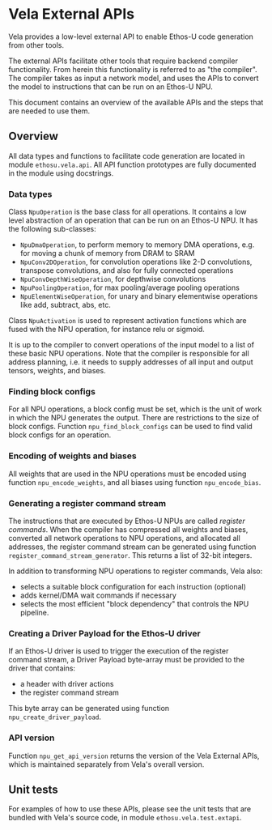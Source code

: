 <!--
SPDX-FileCopyrightText: Copyright 2020, 2023 Arm Limited and/or its affiliates <open-source-office@arm.com>

SPDX-License-Identifier: Apache-2.0

Licensed under the Apache License, Version 2.0 (the License); you may
not use this file except in compliance with the License.
You may obtain a copy of the License at

www.apache.org/licenses/LICENSE-2.0

Unless required by applicable law or agreed to in writing, software
distributed under the License is distributed on an AS IS BASIS, WITHOUT
WARRANTIES OR CONDITIONS OF ANY KIND, either express or implied.
See the License for the specific language governing permissions and
limitations under the License.
-->
# Vela External APIs

Vela provides a low-level external API to enable Ethos-U code generation from
other tools.

The external APIs facilitate other tools that require backend compiler
functionality. From herein this functionality is referred to as "the compiler".
The compiler takes as input a network model, and uses the APIs to convert the
model to instructions that can be run on an Ethos-U NPU.

This document contains an overview of the available APIs and the steps that are
needed to use them.

## Overview

All data types and functions to facilitate code generation are located in module
`ethosu.vela.api`. All API function prototypes are fully documented in the
module using docstrings.

### Data types

Class `NpuOperation` is the base class for all operations. It contains a low
level abstraction of an operation that can be run on an Ethos-U NPU. It has the
following sub-classes:

* `NpuDmaOperation`, to perform memory to memory DMA operations, e.g. for moving
  a chunk of memory from DRAM to SRAM
* `NpuConv2DOperation`, for convolution operations like 2-D convolutions,
  transpose convolutions, and also for fully connected operations
* `NpuConvDepthWiseOperation`, for depthwise convolutions
* `NpuPoolingOperation`, for max pooling/average pooling operations
* `NpuElementWiseOperation`, for unary and binary elementwise operations like
  add, subtract, abs, etc.

Class `NpuActivation` is used to represent activation functions which are fused
with the NPU operation, for instance relu or sigmoid.

It is up to the compiler to convert operations of the input model to a list of
these basic NPU operations. Note that the compiler is responsible for all
address planning, i.e. it needs to supply addresses of all input and output
tensors, weights, and biases.

### Finding block configs

For all NPU operations, a block config must be set, which is the unit of work in
which the NPU generates the output. There are restrictions to the size of block
configs. Function `npu_find_block_configs` can be used to find valid block
configs for an operation.

### Encoding of weights and biases

All weights that are used in the NPU operations must be encoded using
function `npu_encode_weights`, and all biases using function `npu_encode_bias`.

### Generating a register command stream

The instructions that are executed by Ethos-U NPUs are called *register
commands*. When the compiler has compressed all weights and biases, converted
all network operations to NPU operations, and allocated all addresses, the
register command stream can be generated using function
`register_command_stream_generator`. This returns a list of 32-bit integers.

In addition to transforming NPU operations to register commands, Vela also:

* selects a suitable block configuration for each instruction (optional)
* adds kernel/DMA wait commands if necessary
* selects the most efficient "block dependency" that controls the NPU pipeline.

### Creating a Driver Payload for the Ethos-U driver

If an Ethos-U driver is used to trigger the execution of the register command
stream, a Driver Payload byte-array must be provided to the driver that
contains:

* a header with driver actions
* the register command stream

This byte array can be generated using function `npu_create_driver_payload`.

### API version

Function `npu_get_api_version` returns the version of the Vela External APIs,
which is maintained separately from Vela's overall version.

## Unit tests

For examples of how to use these APIs, please see the unit tests that are
bundled with Vela's source code, in module `ethosu.vela.test.extapi`.
